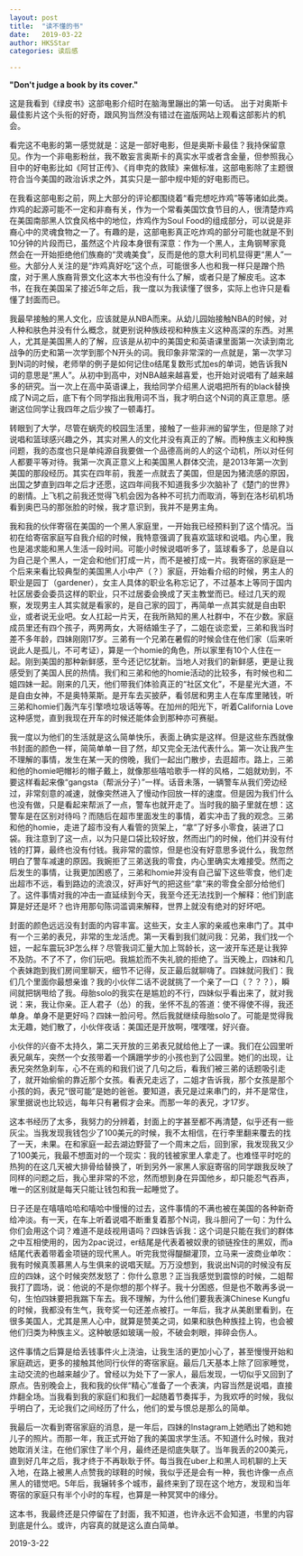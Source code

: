 ```yaml
---
layout: post
title:  "读不懂的书"
date:   2019-03-22
author: HKSStar
categories: 读后感

---
```


**"Don't judge a book by its cover."**

这是我看到《绿皮书》这部电影介绍时在脑海里蹦出的第一句话。 出于对奥斯卡最佳影片这个头衔的好奇，跟风狗当然没有错过在盗版网站上观看这部影片的机会。

看完这不电影的第一感觉就是：这是一部好电影，但是奥斯卡最佳？我持保留意见。作为一个非电影粉丝，我不敢妄言奥斯卡的真实水平或者含金量，但参照我心目中的好电影比如《阿甘正传》、《肖申克的救赎》来做标准，这部电影除了主题很符合当今美国的政治诉求之外，其实只是一部中规中矩的好电影而已。

在我看这部电影之前，网上大部分的评论都围绕着“看完想吃炸鸡”等等诸如此类。炸鸡的起源可能不一定和非裔有关，作为一个常看美国饮食节目的人，很清楚炸鸡在美国南部黑人饮食风格中的地位，炸鸡作为Soul Food的组成部分，可以说是非裔心中的灵魂食物之一了。有趣的是，这部电影真正吃炸鸡的部分可能也就是不到10分钟的片段而已，虽然这个片段本身很有深意：作为一个黑人，主角钢琴家竟然会在一开始拒绝他们族裔的“灵魂美食”，反而是他的意大利司机显得更“黑人”一些。大部分人关注的是“炸鸡真好吃”这个点，可能很多人也和我一样只是蹭个热度，对于黑人族裔背景文化这本大书也没有什么了解，或者只是了解皮毛。这本书，在我在美国呆了接近5年之后，我一度以为我读懂了很多，实际上也许只是看懂了封面而已。

我最早接触的黑人文化，应该就是从NBA而来。从幼儿园始接触NBA的时候，对人种和肤色并没有什么概念，就更别说种族歧视和种族主义这种高深的东西。对黑人，尤其是美国黑人的了解，应该是从初中的美国史和英语课里面第一次读到南北战争的历史和第一次学到那个N开头的词。我印象非常深的一点就是，第一次学习到N词的时候，老师举的例子是如何记住o结尾复数形式加es的单词，她告诉我N词的意思是“黑人”。从初中到高中，对NBA越来越喜爱，也开始对说唱有了越来越多的研究。当一次上在高中英语课上，我给同学介绍黑人说唱把所有的black替换成了N词之后，底下有个同学指出我用词不当，我才明白这个N词的真正意思。感谢这位同学让我四年之后少挨了一顿毒打。

转眼到了大学，尽管在蜗壳的校园生活里，接触了一些非洲的留学生，但是除了对说唱和篮球感兴趣之外，其实对黑人的文化并没有真正的了解。而种族主义和种族问题，我的态度也只是单纯源自我要做一个品德高尚的人的这个动机，所以对任何人都要平等对待。我第一次真正意义上和美国黑人群体交流，是2013年第一次到美国的那段经历。其实在四年前，我差一点就去了美国，但是因为猪流感的原因，出国之梦直到四年之后才还愿，这四年间我不知道我多少次脑补了《楚门的世界》的剧情。上飞机之前我还觉得飞机会因为各种不可抗力而取消，等到在洛杉矶机场看到奥巴马的那张脸的时候，我才意识到，我并不是男主角。

我和我的伙伴寄宿在美国的一个黑人家庭里，一开始我已经预料到了这个情况。当初在给寄宿家庭写自我介绍的时候，我特意强调了我喜欢篮球和说唱。内心里，我也是渴求能和黑人生活一段时间。可能小时候说唱听多了，篮球看多了，总是自以为自己是个黑人，一定会和他们打成一片，而不是被打成一片。我寄宿的家庭是一个后来来看比较典型的美国黑人小中产（？）家庭，开始看介绍的时候，男主人的职业是园丁（gardener），女主人具体的职业名称忘记了，不过基本上等同于国内社区居委会委员这样的职业，只不过居委会换成了天主教堂而已。经过几天的观察，发现男主人其实就是看家的，是自己家的园丁，再简单一点其实就是自由职业，或者说无业吧。女人扛起一片天，在我所熟知的黑人社群中，不在少数。家庭成员里还有四个孩子，两男两女，大哥结婚生子了，二姐在谈恋爱，三弟和我当时差不多年龄，四妹刚刚17岁。三弟有一个兄弟在暑假的时候会住在他们家（后来听说此人是孤儿，不可考证），算是一个homie的角色，所以家里有10个人住在一起。刚到美国的那种新鲜感，至今还记忆犹新。当地人对我们的新鲜感，更是让我感受到了美国人民的热情。我们和三弟和他的homie活动的比较多，有时候也和二姐四妹一起。刚来的几天，他们带我们体验真正的“社区文化”，不是星光大道，不是自由女神，不是奥特莱斯。是开车去买披萨，看邻居和男主人在车库里赌钱，听三弟和homie们轰汽车引擎喷垃圾话等等。在加州的阳光下，听着California Love这种感觉，直到我现在开车的时候还能体会到那种亦可赛艇。

我一度以为他们的生活就是这么简单快乐，表面上确实是这样。但是这些东西就像书封面的颜色一样，简简单单一目了然，却又完全无法代表什么。第一次让我产生不理解的事情，发生在某一天的傍晚，我们一起出门散步，去逛超市。路上，三弟和他的homie吧帽衫的帽子戴上，就像那些嘻哈歌手一样的风格，二姐就劝到，不要这样看起来像“gangsta（帮派分子）”一样。话音未落，一辆警车从我们旁边经过，非常刻意的减速，就像突然进入了慢动作回放一样的速度。但是因为我们什么也没有做，只是看起来帮派了一点，警车也就开走了。当时我的脑子里就在想：这警车是在区别对待吗？而随后在超市里面发生的事情，着实冲击了我的观念。三弟和他的homie，走进了超市没有人看管的货架上，“拿”了好多小零食，装进了口袋。我注意到了这一点，以为只是口袋比较好放，然而出门的时候，他们并没有付钱的打算，最终也没有付钱。我非常的震惊，但是也没有好意思多说什么，我忽然明白了警车减速的原因。我婉拒了三弟送我的零食，内心里确实太难接受。然而之后发生的事情，让我更加困惑了，三弟和homie并没有自己留下这些零食，他们走出超市不远，看到路边的流浪汉，好声好气的把这些“拿”来的零食全部分给他们了。这件事情对我的冲击一直延续到今天，我至今还无法找到一个解释：他们到底算是好还是坏？也许用那句陈词滥调来解释，世界上就没有绝对的好坏吧。

封面的颜色远远没有封面的内容丰富。这些天，女主人家的亲戚也来串门了。其中有一个三弟的表兄，非常的生龙活虎。第一天看到我们就问我：兄弟，我们找一个妞，一起车震玩3P怎么样？尽管我词汇量大加上驾龄长，这一波开车还是让我猝不及防。不了不了，你们玩吧。我尴尬而不失礼貌的拒绝了。当天晚上，四妹和几个表妹跑到我们房间里聊天，细节不记得，反正最后就聊嗨了。四妹就问我们：我们几个里面你最想亲谁？我的小伙伴二话不说就挑了一个亲了一口（？？？），瞬间就把锅甩给了我。母胎solo的我实在是尴尬的不行，四妹似乎看出来了，就对我说：来，我让你亲。正人君子（怂）的我，坐怀不乱的答道：使不得使不得，我还单身。单身不是更好吗？四妹一脸问号。然后我就继续母胎solo了。可能是觉得我太无趣，她们散了，小伙伴夜话：美国还是开放啊，嘿嘿嘿，好兴奋。

小伙伴的兴奋不太持久，第二天开放的三弟表兄就给他上了一课。我们在公园里听表兄飙车，突然一个女孩带着一个蹒跚学步的小孩也到了公园里。她们的出现，让表兄突然急刹车，心不在焉的和我们说了几句之后，看我们被三弟的话题吸引走了，就开始偷偷的靠近那个女孩。看表兄走远了，二姐才告诉我，那个女孩是那个小孩的妈，表兄“很可能”是她的爸爸。要知道，表兄是过来串门的，并不是常住，家里据说也比较远，每年只有暑假才会来。而那一年的表兄，才17岁。

这本书经历了太多，我努力的分辨着，封面上的字甚至都不再清楚，似乎还有一些灰尘。当我发现我钱包少了100美元的时候，我不太相信，在行李里翻来覆去的找了一天，未果。在和家庭一起去湖边野营了一个周末之后，回到家，我发现我又少了100美元，我最不想面对的一个现实：我的钱被家里人拿走了。也难怪平时吃的热狗的在这几天被大排骨给替换了，听到另外一家黑人家庭寄宿的同学跟我反映了同样的问题之后，我心里非常的不忿，然而想到身在异国他乡，却只能忍气吞声，唯一的区别就是每天只能让钱包和我一起睡觉了。

日子还是在嘻嘻哈哈和嘻哈中慢慢的过去，这件事情的不满也被在美国的各种新奇给冲淡。有一天，在车上听着说唱不断重复着那个N词，我斗胆问了一句：为什么你们会用这个词？难道不是歧视用语吗？四妹告诉我：这个词是只能在我们的群体之中互相使用的，因为2pac说过，er结尾是代表着被奴隶的锁链拴住的黑奴，而a结尾代表着带着金项链的现代黑人。听完我觉得醍醐灌顶，立马来一波商业单吹：我有时候真羡慕黑人与生俱来的说唱天赋。万万没想到，我说出N词的时候没有反应的四妹，这个时候突然发怒了：你什么意思？正当我感觉到震惊的时候，二姐帮我打了圆场，说：他说的不是你想的那个样子。我十分困惑，但是也不敢再多说一句，生怕四妹要把我踹下车去。我不理解，为什么他们要我表演Chinese Kungfu的时候，我都没有生气，我夸奖一句还差点被打。一年后，我才从美剧里看到，在很多美国人，尤其是黑人心中，就算是赞美之词，如果和肤色种族挂上钩，也会被他们归类为种族主义。这种敏感如玻璃一般，不破会刺眼，摔碎会伤人。

这件事情之后算是给丢钱事件火上浇油，让我生活的更加小心了，甚至慢慢开始和家庭疏远，更多的接触其他同行伙伴的寄宿家庭。最后几天基本上除了回家睡觉，主动交流的也越来越少了。曾经以为处下了一家人，最后发现，一切似乎又回到了原点。告别晚会上，我和我的伙伴“精心”准备了一个表演，内容当然是说唱，直接炸翻全场。当我看到我的家庭们和我们一起随着节奏挥手，为我欢呼的时候，我似乎明白了，无论我们之间经历了什么，他们的爱与恨总是那么的简单。

我最后一次看到寄宿家庭的消息，是一年后，四妹的Instagram上她晒出了她和她儿子的照片。而那一年，我正式开始了我的美国求学生活。不知道什么时候，我对她取消关注，在他们家住了半个月，最终还是彻底失联了。当年我丢的200美元，直到好几年之后，我才终于不再耿耿于怀。每当我在uber上和黑人司机聊的上天入地，在路上被黑人点赞我的球鞋的时候，我似乎还是会有一种，我也许像一点点黑人的错觉吧。5年后，我辗转多个城市，最终来到了现在这个地方，发现和当年寄宿的家庭只有半个小时的车程，也算是一种冥冥中的缘分。

这本书，我最终还是只停留在了封面，我不知道，也许永远不会知道，书里的内容到底是什么。或许，内容真的就是这么直白简单。

2019-3-22









